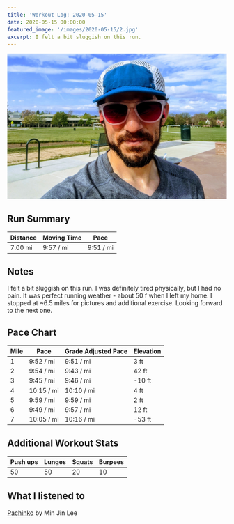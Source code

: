 ```yaml
---
title: 'Workout Log: 2020-05-15'
date: 2020-05-15 00:00:00
featured_image: '/images/2020-05-15/2.jpg'
excerpt: I felt a bit sluggish on this run.
---
```


![](/images/2020-05-15/1.jpg)

## Run Summary

| Distance   | Moving Time          	| Pace        |
|------------|------------------------|-------------|
| 7.00 mi    |  9:57 / mi             |  9:51 / mi  |

## Notes

I felt a bit sluggish on this run. I was definitely tired physically, but I had no pain. It was perfect running weather - about 50 f when I left my home. I stopped at ~6.5 miles for pictures and additional exercise. Looking forward to the next one.

## Pace Chart

| Mile | Pace          	| Grade Adjusted Pace  | Elevation   |
|------|----------------|----------------------|-------------|
| 1    |  9:52 / mi     |  9:51 / mi           | 	3 ft       |
| 2    |  9:54 / mi     |  9:43 / mi           | 42 ft       |
| 3    |  9:45 / mi     |  9:46 / mi           | -10 ft      |
| 4    | 10:15 / mi    	| 10:10 / mi           | 4 ft        |
| 5    |  9:59 / mi     |  9:59 / mi           | 2 ft        |
| 6    |  9:49 / mi     |  9:57 / mi           | 12 ft       |
| 7    | 10:05 / mi     | 10:16 / mi           | -53 ft      |

## Additional Workout Stats

| Push ups | Lunges   | Squats  | Burpees   |
|----------|----------|---------|-----------|
| 50       | 50       | 20      | 10        |

## What I listened to
[Pachinko](https://www.goodreads.com/book/show/34051011-pachinko) by Min Jin Lee
